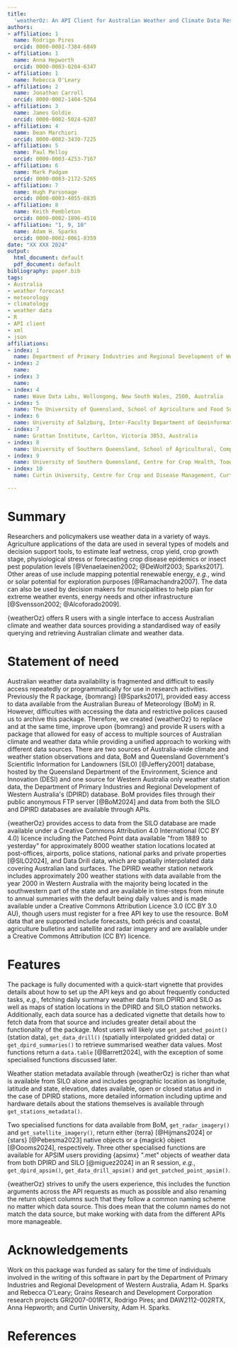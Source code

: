 ```yaml
---
title:
  'weatherOz: An API Client for Australian Weather and Climate Data Resources in R'
authors:
- affiliation: 1
  name: Rodrigo Pires
  orcid: 0000-0001-7384-6849
- affiliation: 1
  name: Anna Hepworth
  orcid: 0000-0003-0204-6347
- affiliation: 1
  name: Rebecca O'Leary
- affiliation: 2
  name: Jonathan Carroll
  orcid: 0000-0002-1404-5264
- affiliation: 3
  name: James Goldie
  orcid: 0000-0002-5024-6207
- affiliation: 4
  name: Dean Marchiori
  orcid: 0000-0002-3430-7225
- affiliation: 5
  name: Paul Melloy
  orcid: 0000-0003-4253-7167
- affiliation: 6
  name: Mark Padgam
  orcid: 0000-0003-2172-5265
- affiliation: 7
  name: Hugh Parsonage
  orcid: 0000-0003-4055-0835
- affiliation: 8
  name: Keith Pembleton
  orcid: 0000-0002-1896-4516
- affiliation: "1, 9, 10"
  name: Adam H. Sparks
  orcid: 0000-0002-0061-8359
date: "XX XXX 2024"
output:
  html_document: default
  pdf_document: default
bibliography: paper.bib
tags:
- Australia
- weather forecast
- meteorology
- climatology
- weather data
- R
- API client
- xml
- json
affiliations:
- index: 1
  name: Department of Primary Industries and Regional Development of Western Australia, Perth, Western Australia 6000, Australia
- index: 2
  name:
- index: 3
  name:
- index: 4
  name: Wave Data Labs, Wollongong, New South Wales, 2500, Australia
- index: 5
  name: The University of Queensland, School of Agriculture and Food Sustainability, Gatton, Queensland 4343, Australia
- index: 6
  name: University of Salzburg, Inter-Faculty Department of Geoinformatics, 5020 Salzburg, Austria
- index: 7
  name: Grattan Institute, Carlton, Victoria 3053, Australia
- index: 8
  name: University of Southern Queensland, School of Agricultural, Computational and Environmental Sciences, Toowoomba, Queensland 4350, Australia
- index: 9
  name: University of Southern Queensland, Centre for Crop Health, Toowoomba, Queensland 4350, Australia
- index: 10
  name: Curtin University, Centre for Crop and Disease Management, Curtin Biometry and Agricultural Data Analytics, Bentley, Western Australia 6102, Australia

---
```


# Summary

Researchers and policymakers use weather data in a variety of ways. 
Agriculture applications of the data are used in several types of models and decision support tools, to estimate leaf wetness, crop yield, crop growth stage, physiological stress or forecasting crop disease epidemics or insect pest population levels [@Venaelaeinen2002; @DeWolf2003; Sparks2017].
Other areas of use include mapping potential renewable energy, _e.g._, wind or solar potential for exploration purposes [@Ramachandra2007].
The data can also be used by decision makers for municipalities to help plan for extreme weather events, energy needs and other infrastructure [@Svensson2002; @Alcoforado2009].

{weatherOz} offers R users with a single interface to access Australian climate and weather data sources providing a standardised way of easily querying and retrieving Australian climate and weather data.

# Statement of need

Australian weather data availability is fragmented and difficult to easily access repeatedly or programmatically for use in research activities.
Previously the R package, {bomrang} [@Sparks2017], provided easy access to data available from the Australian Bureau of Meteorology (BoM) in R.
However, difficulties with accessing the data and restrictive polices caused us to archive this package.
Therefore, we created {weatherOz} to replace and at the same time, improve upon {bomrang} and provide R users with a package that allowed for easy of access to multiple sources of Australian climate and weather data while providing a unified approach to working with different data sources.
There are two sources of Australia-wide climate and weather station observations and data, BoM and Queensland Government's Scientific Information for Landowners (SILO) [@Jeffery2001] database, hosted by the Queensland Department of the Environment, Science and Innovation (DESI) and one source for Western Australia only weather station data, the Department of Primary Industries and Regional Development of Western Australia's (DPIRD) database.
BoM provides files through their public anonymous FTP server [@BoM2024] and data from both the SILO and DPIRD databases are available through APIs.

{weatherOz} provides access to data from the SILO database are made available under a Creative Commons Attribution 4.0 International (CC BY 4.0) licence including the Patched Point data available "from 1889 to yesterday" for approximately 8000 weather station locations located at post-offices, airports, police stations, national parks and private properties [@SILO2024], and Data Drill data, which are spatially interpolated data covering Australian land surfaces.
The DPIRD weather station network includes approximately 200 weather stations with data available from the year 2000 in Western Australia with the majority being located in the southwestern part of the state and are available in time-steps from minute to annual summaries with the default being daily values and is made available under a Creative Commons Attribution Licence 3.0 (CC BY 3.0 AU), though users must register for a free API key to use the resource. BoM data that are supported include forecasts, both précis and coastal, agriculture bulletins and satellite and radar imagery and are available under a Creative Commons Attribution (CC BY) licence.

# Features

The package is fully documented with a quick-start vignette that provides details about how to set up the API keys and go about frequently conducted tasks, _e.g._, fetching daily summary weather data from DPIRD and SILO as well as maps of station locations in the DPIRD and SILO station networks.
Additionally, each data source has a dedicated vignette that details how to fetch data from that source and includes greater detail about the functionality of the package.
Most users will likely use `get_patched_point()` (station data), `get_data_drill()` (spatially interpolated gridded data) or `get_dpird_summaries()` to retrieve summarised weather data values.
Most functions return a `data.table` [@Barrett2024], with the exception of some specialised functions discussed later.

Weather station metadata available through {weatherOz} is richer than what is available from SILO alone and includes geographic location as longitude, latitude and state, elevation, dates available, open or closed status and in the case of DPIRD stations, more detailed information including uptime and hardware details about the stations themselves is available through `get_stations_metadata()`.

Two specialised functions for data available from BoM, `get_radar_imagery()` and `get_satellite_imagery()`, return either {terra} [@Hijmans2024] or {stars} [@Pebesma2023] native objects or a {magick} object [@Oooms2024], respectively. 
Three other specialised functions are available for APSIM users providing {apsimx} ".met" objects of weather data from both DPIRD and SILO [@miguez2024] in an R session, _e.g._, `get_dpird_apsim()`, `get_data_drill_apsim()` and `get_patched_point_apsim()`.

{weatherOz} strives to unify the users experience, this includes the function arguments across the API requests as much as possible and also renaming the return object columns such that they follow a common naming scheme no matter which data source.
This does mean that the column names do not match the data source, but make working with data from the different APIs more manageable.

# Acknowledgements

Work on this package was funded as salary for the time of individuals involved in the writing of this software in part by the Department of Primary Industries and Regional Development of Western Australia, Adam H. Sparks and Rebecca O'Leary; Grains Research and Development Corporation research projects GRI2007-001RTX, Rodrigo Pires; and DAW2112-002RTX, Anna Hepworth; and Curtin University, Adam H. Sparks.

# References

